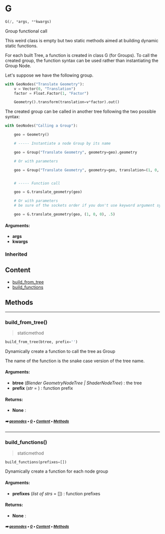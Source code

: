 # G

``` python
G(/, *args, **kwargs)
```

Group functional call

This weird class is empty but two static methods aimed at building dynamic static functions.

For each built Tree, a function is created in class G (for Groups).
To call the created group, the function syntax can be used rather than instantiating the Group Node.

Let's suppose we have the following group.

``` python
with GeoNodes("Translate Geometry"):
    v = Vector(0, "Translation")
    factor = Float.Factor(1, "Factor")

    Geometry().transform(translation=v*factor).out()
```

The created group can be called in another tree following the two possible syntax:

``` python
with GeoNodes("Calling a Group"):

    geo = Geometry()

    # ----- Instantiate a node Group by its name

    geo = Group("Translate Geometry", geometry=geo).geometry

    # Or with parameters

    geo = Group("Translate Geometry", geometry=geo, translation=(1, 0, 0), factor=.5).geometry


    # ----- Function call

    geo = G.translate_geometry(geo)

    # Or with parameters
    # be sure of the sockets order if you don't use keyword argument syntax

    geo = G.translate_geometry(geo, (1, 0, 0), .5)
```

#### Arguments:
- **args**
- **kwargs**

### Inherited

## Content

- [build_from_tree](g.md#build_from_tree)
- [build_functions](g.md#build_functions)

## Methods



----------
### build_from_tree()

> staticmethod

``` python
build_from_tree(btree, prefix='')
```

Dynamically create a function to call the tree as Group

The name of the function is the snake case version of the tree name.

#### Arguments:
- **btree** (_Blender GeometryNodeTree | ShaderNodeTree_) : the tree
- **prefix** (_str_ = ) : function prefix



#### Returns:
- **None** :

##### <sub>:arrow_right: [geonodes](index.md#geonodes) :black_small_square: [G](g.md#g) :black_small_square: [Content](g.md#content) :black_small_square: [Methods](g.md#methods)</sub>

----------
### build_functions()

> staticmethod

``` python
build_functions(prefixes=[])
```

Dynamically create a function for each node group

#### Arguments:
- **prefixes** (_list of strs_ = []) : function prefixes



#### Returns:
- **None** :

##### <sub>:arrow_right: [geonodes](index.md#geonodes) :black_small_square: [G](g.md#g) :black_small_square: [Content](g.md#content) :black_small_square: [Methods](g.md#methods)</sub>